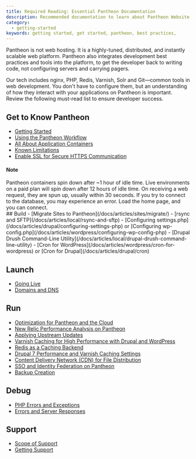 ```yaml
---
title: Required Reading: Essential Pantheon Documentation
description: Recommended documentation to learn about Pantheon Website Management Platform's technologies.
category:
  - getting-started
keywords: getting started, get started, pantheon, best practices,
---
```

Pantheon is not web hosting. It is a highly-tuned, distributed, and instantly scalable web platform. Pantheon also integrates development best practices and tools into the platform, to get the developer back to writing code, not configuring servers and carrying pagers.

Our tech includes nginx, PHP, Redis, Varnish, Solr and Git&mdash;common tools in web development. You don't have to configure them, but an understanding of how they interact with your applications on Pantheon is important. Review the following must-read list to ensure developer success.

## Get to Know Pantheon

- [Getting Started](/docs/articles/getting-started)  
- [Using the Pantheon Workflow](/docs/articles/sites/code/using-the-pantheon-workflow/)
- [All About Application Containers](/docs/articles/sites/all-about-application-containers/)
- [Known Limitations](/docs/articles/sites/known-limitations/)  
- [Enable SSL for Secure HTTPS Communication](/docs/articles/sites/domains/adding-a-ssl-certificate-for-secure-https-communication)
<div class="alert alert-info">
<h4>Note</h4>
Pantheon containers spin down after ~1 hour of idle time. Live environments on a paid plan will spin down after 12 hours of idle time. On receiving a web request, they are spun up, usually within 30 seconds. If you try to connect to the database, you may experience an error. Load the home page, and you can connect.
</div>
## Build
- [Migrate Sites to Pantheon](/docs/articles/sites/migrate/)  
- [rsync and SFTP](/docs/articles/local/rsync-and-sftp)
- [Configuring settings.php](/docs/articles/drupal/configuring-settings-php) or [Configuring wp-config.php](/docs/articles/wordpress/configuring-wp-config-php)
- [Drupal Drush Command-Line Utility](/docs/articles/local/drupal-drush-command-line-utility)
- [Cron for WordPress](/docs/articles/wordpress/cron-for-wordpress) or [Cron for Drupal](/docs/articles/drupal/cron)

## Launch
- [Going Live](/docs/articles/going-live/)
- [Domains and DNS](/docs/articles/sites/domains)
## Run
- [Optimization for Pantheon and the Cloud](/docs/articles/optimizing)
- [New Relic Performance Analysis on Pantheon](/docs/articles/sites/newrelic/new-relic-performance-analysis)
- [Applying Upstream Updates](/docs/articles/sites/code/applying-upstream-updates)
- [Varnish Caching for High Performance with Drupal and WordPress](/docs/articles/sites/varnish)
- [Redis as a Caching Backend](/docs/articles/sites/redis-as-a-caching-backend)
- [Drupal 7 Performance and Varnish Caching Settings](/docs/articles/drupal/drupal-7-performance-and-caching-settings)
- [Content Delivery Network (CDN) for File Distribution](/docs/articles/drupal/content-delivery-network-cdn-for-file-distribution/)
- [SSO and Identity Federation on Pantheon](/docs/articles/sites/code/sso-and-identity-federation/)
- [Backup Creation](/docs/articles/sites/backups/backup-creation)

## Debug

- [PHP Errors and Exceptions](/docs/articles/sites/php-errors-and-exceptions/)
- [Errors and Server Responses](/docs/articles/sites/errors-and-server-responses/)


## Support

- [Scope of Support](/docs/articles/scope-of-support/)
- [Getting Support](/docs/articles/getting-support)

